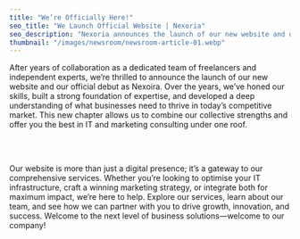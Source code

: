 ```yaml
---
title: "We’re Officially Here!"
seo_title: "We Launch Official Website | Nexoria"
seo_description: "Nexoria announces the launch of our new website and our official entry into the market. Discover our transition from freelancers to a comprehensive service provider."
thumbnail: "/images/newsroom/newsroom-article-01.webp"
---
```


After years of collaboration as a dedicated team of freelancers and independent experts, we’re thrilled to announce the launch of our new website and our official debut as Nexoira. Over the years, we’ve honed our skills, built a strong foundation of expertise, and developed a deep understanding of what businesses need to thrive in today’s competitive market. This new chapter allows us to combine our collective strengths and offer you the best in IT and marketing consulting under one roof.

<br />
<br />

Our website is more than just a digital presence; it’s a gateway to our comprehensive services. Whether you’re looking to optimise your IT infrastructure, craft a winning marketing strategy, or integrate both for maximum impact, we’re here to help. Explore our services, learn about our team, and see how we can partner with you to drive growth, innovation, and success. Welcome to the next level of business solutions—welcome to our company!
